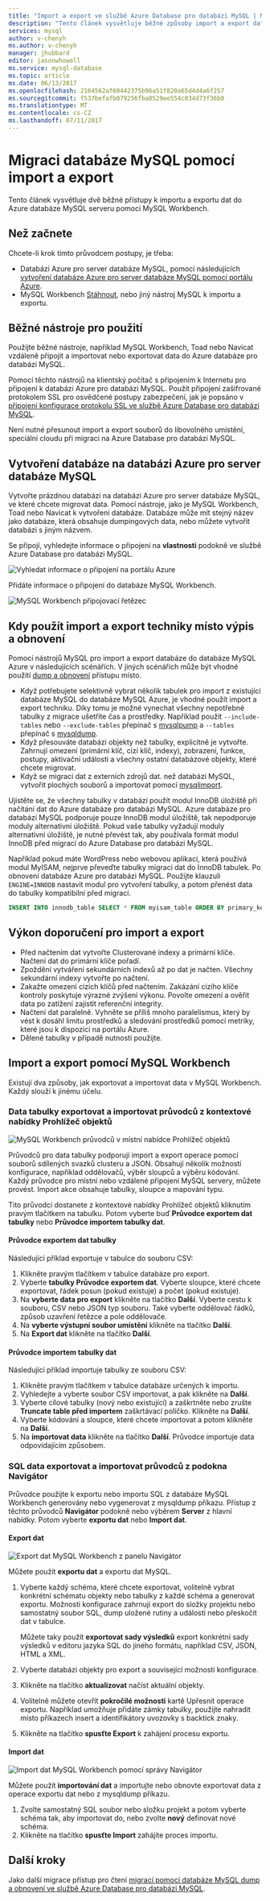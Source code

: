```yaml
---
title: "Import a export ve službě Azure Database pro databázi MySQL | Microsoft Docs"
description: "Tento článek vysvětluje běžné způsoby import a export databáze v databázi Azure pro databázi MySQL, pomocí nástrojů, jako je například MySQL Workbench."
services: mysql
author: v-chenyh
ms.author: v-chenyh
manager: jhubbard
editor: jasonwhowell
ms.service: mysql-database
ms.topic: article
ms.date: 06/13/2017
ms.openlocfilehash: 2164562af60442375b96a51f820a65d4d4a6f257
ms.sourcegitcommit: f537befafb079256fba0529ee554c034d73f36b0
ms.translationtype: MT
ms.contentlocale: cs-CZ
ms.lasthandoff: 07/11/2017
---
```

# <a name="migrate-your-mysql-database-by-using-import-and-export"></a>Migraci databáze MySQL pomocí import a export
Tento článek vysvětluje dvě běžné přístupy k importu a exportu dat do Azure databáze MySQL serveru pomocí MySQL Workbench. 

## <a name="before-you-begin"></a>Než začnete
Chcete-li krok tímto průvodcem postupy, je třeba:
- Databázi Azure pro server databáze MySQL, pomocí následujících [vytvoření databáze Azure pro server databáze MySQL pomocí portálu Azure](quickstart-create-mysql-server-database-using-azure-portal.md).
- MySQL Workbench [Stáhnout](https://dev.mysql.com/downloads/workbench/), nebo jiný nástroj MySQL k importu a exportu.

## <a name="use-common-tools"></a>Běžné nástroje pro použití
Použijte běžné nástroje, například MySQL Workbench, Toad nebo Navicat vzdáleně připojit a importovat nebo exportovat data do Azure databáze pro databázi MySQL. 

Pomocí těchto nástrojů na klientský počítač s připojením k Internetu pro připojení k databázi Azure pro databázi MySQL. Použít připojení zašifrované protokolem SSL pro osvědčené postupy zabezpečení, jak je popsáno v [připojení konfigurace protokolu SSL ve službě Azure Database pro databázi MySQL](concepts-ssl-connection-security.md).

Není nutné přesunout import a export souborů do libovolného umístění, speciální cloudu při migraci na Azure Database pro databázi MySQL. 

## <a name="create-a-database-on-the-azure-database-for-mysql-server"></a>Vytvoření databáze na databázi Azure pro server databáze MySQL
Vytvořte prázdnou databázi na databázi Azure pro server databáze MySQL, ve které chcete migrovat data. Pomocí nástroje, jako je MySQL Workbench, Toad nebo Navicat k vytvoření databáze. Databáze může mít stejný název jako databáze, která obsahuje dumpingových data, nebo můžete vytvořit databázi s jiným názvem.

Se připojí, vyhledejte informace o připojení na **vlastnosti** podokně ve službě Azure Database pro databázi MySQL.

![Vyhledat informace o připojení na portálu Azure](./media/concepts-migrate-import-export/1_server-properties-name-login.png)

Přidáte informace o připojení do databáze MySQL Workbench.

![MySQL Workbench připojovací řetězec](./media/concepts-migrate-import-export/2_setup-new-connection.png)

## <a name="determine-when-to-use-import-and-export-techniques-instead-of-a-dump-and-restore"></a>Kdy použít import a export techniky místo výpis a obnovení
Pomocí nástrojů MySQL pro import a export databáze do databáze MySQL Azure v následujících scénářích. V jiných scénářích může být vhodné použití [dump a obnovení](concepts-migrate-dump-restore.md) přístupu místo. 

- Když potřebujete selektivně vybrat několik tabulek pro import z existující databáze MySQL do databáze MySQL Azure, je vhodné použít import a export techniku.  Díky tomu je možné vynechat všechny nepotřebné tabulky z migrace ušetříte čas a prostředky. Například použít `--include-tables` nebo `--exclude-tables` přepínač s [mysqlpump](https://dev.mysql.com/doc/refman/5.7/en/mysqlpump.html#option_mysqlpump_include-tables) a `--tables` přepínač s [mysqldump](https://dev.mysql.com/doc/refman/5.7/en/mysqldump.html#option_mysqldump_tables).
- Když přesouváte databázi objekty než tabulky, explicitně je vytvořte. Zahrnují omezení (primární klíč, cizí klíč, indexy), zobrazení, funkce, postupy, aktivační události a všechny ostatní databázové objekty, které chcete migrovat.
- Když se migraci dat z externích zdrojů dat. než databázi MySQL, vytvořit plochých souborů a importovat pomocí [mysqlimport](https://dev.mysql.com/doc/refman/5.7/en/mysqlimport.html).

Ujistěte se, že všechny tabulky v databázi použít modul InnoDB úložiště při načítání dat do Azure databáze pro databázi MySQL. Azure databáze pro databázi MySQL podporuje pouze InnoDB modul úložiště, tak nepodporuje moduly alternativní úložiště. Pokud vaše tabulky vyžadují moduly alternativní úložiště, je nutné převést tak, aby používala formát modul InnoDB před migrací do Azure Database pro databázi MySQL. 

Například pokud máte WordPress nebo webovou aplikaci, která používá modul MyISAM, nejprve převeďte tabulky migraci dat do InnoDB tabulek. Po obnovení databáze Azure pro databázi MySQL. Použijte klauzuli `ENGINE=INNODB` nastavit modul pro vytvoření tabulky, a potom přenést data do tabulky kompatibilní před migrací. 

   ```sql
   INSERT INTO innodb_table SELECT * FROM myisam_table ORDER BY primary_key_columns
   ```

## <a name="performance-recommendations-for-import-and-export"></a>Výkon doporučení pro import a export
-   Před načtením dat vytvořte Clusterované indexy a primární klíče. Načtení dat do primární klíče pořadí. 
-   Zpoždění vytváření sekundárních indexů až po dat je načten. Všechny sekundární indexy vytvořte po načtení. 
-   Zakažte omezení cizích klíčů před načtením. Zakázání cizího klíče kontroly poskytuje výrazné zvýšení výkonu. Povolte omezení a ověřit data po zatížení zajistit referenční integrity.
-   Načtení dat paralelně. Vyhněte se příliš mnoho paralelismus, který by vést k dosáhl limitu prostředků a sledování prostředků pomocí metriky, které jsou k dispozici na portálu Azure. 
-   Dělené tabulky v případě nutnosti použijte.

## <a name="import-and-export-by-using-mysql-workbench"></a>Import a export pomocí MySQL Workbench
Existují dva způsoby, jak exportovat a importovat data v MySQL Workbench. Každý slouží k jinému účelu. 

### <a name="table-data-export-and-import-wizards-from-the-object-browsers-context-menu"></a>Data tabulky exportovat a importovat průvodců z kontextové nabídky Prohlížeč objektů
![MySQL Workbench průvodců v místní nabídce Prohlížeč objektů](./media/concepts-migrate-import-export/p1.png)

Průvodců pro data tabulky podporují import a export operace pomocí souborů sdílených svazků clusteru a JSON. Obsahují několik možností konfigurace, například oddělovačů, výběr sloupců a výběru kódování. Každý průvodce pro místní nebo vzdálené připojení MySQL servery, můžete provést. Import akce obsahuje tabulky, sloupce a mapování typu. 

Tito průvodci dostanete z kontextové nabídky Prohlížeč objektů kliknutím pravým tlačítkem na tabulku. Potom vyberte buď **Průvodce exportem dat tabulky** nebo **Průvodce importem tabulky dat**. 

#### <a name="table-data-export-wizard"></a>Průvodce exportem dat tabulky
Následující příklad exportuje v tabulce do souboru CSV: 
1. Klikněte pravým tlačítkem v tabulce databáze pro export. 
2. Vyberte **tabulky Průvodce exportem dat**. Vyberte sloupce, které chcete exportovat, řádek posun (pokud existuje) a počet (pokud existuje). 
3. Na **vyberte data pro export** klikněte na tlačítko **Další**. Vyberte cestu k souboru, CSV nebo JSON typ souboru. Také vyberte oddělovač řádků, způsob uzavření řetězce a pole oddělovače. 
4. Na **vyberte výstupní soubor umístění** klikněte na tlačítko **Další**. 
5. Na **Export dat** klikněte na tlačítko **Další**.

#### <a name="table-data-import-wizard"></a>Průvodce importem tabulky dat
Následující příklad importuje tabulky ze souboru CSV:
1. Klikněte pravým tlačítkem v tabulce databáze určených k importu. 
2. Vyhledejte a vyberte soubor CSV importovat, a pak klikněte na **Další**. 
3. Vyberte cílové tabulky (nový nebo existující) a zaškrtněte nebo zrušte **Truncate table před importem** zaškrtávací políčko. Klikněte na **Další**.
4. Vyberte kódování a sloupce, které chcete importovat a potom klikněte na **Další**. 
5. Na **importovat data** klikněte na tlačítko **Další**. Průvodce importuje data odpovídajícím způsobem.

### <a name="sql-data-export-and-import-wizards-from-the-navigator-pane"></a>SQL data exportovat a importovat průvodců z podokna Navigátor
Průvodce použijte k exportu nebo importu SQL z databáze MySQL Workbench generovány nebo vygenerovat z mysqldump příkazu. Přístup z těchto průvodců **Navigátor** podokně nebo výběrem **Server** z hlavní nabídky. Potom vyberte **exportu dat** nebo **Import dat**. 

#### <a name="data-export"></a>Export dat
![Export dat MySQL Workbench z panelu Navigátor](./media/concepts-migrate-import-export/p2.png)

Můžete použít **exportu dat** a exportu dat MySQL. 
1. Vyberte každý schéma, které chcete exportovat, volitelně vybrat konkrétní schématu objekty nebo tabulky z každé schéma a generovat exportu. Možnosti konfigurace zahrnují export do složky projektu nebo samostatný soubor SQL, dump uložené rutiny a události nebo přeskočit dat v tabulce. 
 
   Můžete taky použít **exportovat sady výsledků** export konkrétní sady výsledků v editoru jazyka SQL do jiného formátu, například CSV, JSON, HTML a XML. 
3. Vyberte databázi objekty pro export a související možnosti konfigurace.
4. Klikněte na tlačítko **aktualizovat** načíst aktuální objekty.
5. Volitelně můžete otevřít **pokročilé možnosti** kartě Upřesnit operace exportu. Například umožňuje přidáte zámky tabulky, použijte nahradit místo příkazech insert a identifikátory uvozovky s backtick znaky.
6. Klikněte na tlačítko **spusťte Export** k zahájení procesu exportu.


#### <a name="data-import"></a>Import dat
![Import dat MySQL Workbench pomocí správy Navigátor](./media/concepts-migrate-import-export/p3.png)

Můžete použít **importování dat** a importujte nebo obnovte exportovat data z operace exportu dat nebo z mysqldump příkazu. 
1. Zvolte samostatný SQL soubor nebo složku projekt a potom vyberte schéma tak, aby importovat do, nebo zvolte **nový** definovat nové schéma. 
2. Klikněte na tlačítko **spusťte Import** zahájíte proces importu.

## <a name="next-steps"></a>Další kroky
Jako další migrace přístup pro čtení [migrací pomocí databáze MySQL dump a obnovení ve službě Azure Database pro databázi MySQL](concepts-migrate-dump-restore.md). 
